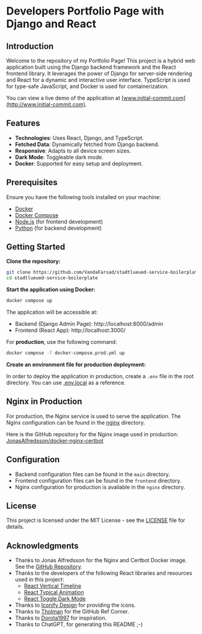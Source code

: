# Developers Portfolio Page with Django and React

## Introduction

Welcome to the repository of my Portfolio Page! This project is a hybrid web application built using the Django backend framework and the React frontend library. It leverages the power of Django for server-side rendering and React for a dynamic and interactive user interface. TypeScript is used for type-safe JavaScript, and Docker is used for containerization.

You can view a live demo of the application at [www.initial-commit.com](http://www.initial-commit.com).

## Features

- **Technologies**: Uses React, Django, and TypeScript.
- **Fetched Data**: Dynamically fetched from Django backend.
- **Responsive**: Adapts to all device screen sizes.
- **Dark Mode**: Toggleable dark mode.
- **Docker**: Supported for easy setup and deployment.

## Prerequisites

Ensure you have the following tools installed on your machine:

- [Docker](https://www.docker.com/)
- [Docker Compose](https://docs.docker.com/compose/)
- [Node.js](https://nodejs.org/) (for frontend development)
- [Python](https://www.python.org/) (for backend development)

## Getting Started

**Clone the repository:**

```bash
git clone https://github.com/VandaFarsad/stadtlueued-service-boilerplate
cd stadtlueued-service-boilerplate
```

**Start the application using Docker:**

```bash
docker compose up
```

The application will be accessible at:

- Backend (Django Admin Page): http://localhost:8000/admin
- Frontend (React App): http://localhost:3000/

For **production**, use the following command:

```bash
docker compose -f docker-compose.prod.yml up
```

**Create an environment file for production deployment:**

In order to deploy the application in production, create a `.env` file in the root directory. You can use [.env.local](.env.local) as a reference.

## Nginx in Production

For production, the Nginx service is used to serve the application. The Nginx configuration can be found in the [nginx](./nginx) directory.

Here is the GitHub repository for the Nginx image used in production: [JonasAlfredsson/docker-nginx-certbot](https://github.com/JonasAlfredsson/docker-nginx-certbot)

## Configuration

- Backend configuration files can be found in the `main` directory.
- Frontend configuration files can be found in the `frontend` directory.
- Nginx configuration for production is available in the `nginx` directory.

## License

This project is licensed under the MIT License - see the [LICENSE](./LICENSE) file for details.

## Acknowledgments

- Thanks to Jonas Alfredsson for the Nginx and Certbot Docker image. See the [GitHub Repository](https://github.com/JonasAlfredsson/docker-nginx-certbot).
- Thanks to the developers of the following React libraries and resources used in this project:
  - [React Vertical Timeline](https://github.com/stephane-monnot/react-vertical-timeline)
  - [React Typical Animation](https://github.com/maxeth/react-type-animation)
  - [React Toggle Dark Mode](https://github.com/JoseRFelix/react-toggle-dark-mode)
- Thanks to [Iconify Design](https://iconify.design/icon-sets/?query=angular) for providing the icons.
- Thanks to [Tholman](https://tholman.com/github-corners/) for the GitHub Ref Corner.
- Thanks to [Dorota1997](https://github.com/Dorota1997/react-frontend-dev-portfolio/blob/main/README.md) for inspiration.
- Thanks to ChatGPT, for generating this README ;-)
